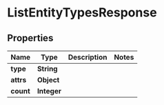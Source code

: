 

# ListEntityTypesResponse


## Properties

| Name | Type | Description | Notes |
|------------ | ------------- | ------------- | -------------|
|**type** | **String** |  |  |
|**attrs** | **Object** |  |  |
|**count** | **Integer** |  |  |




